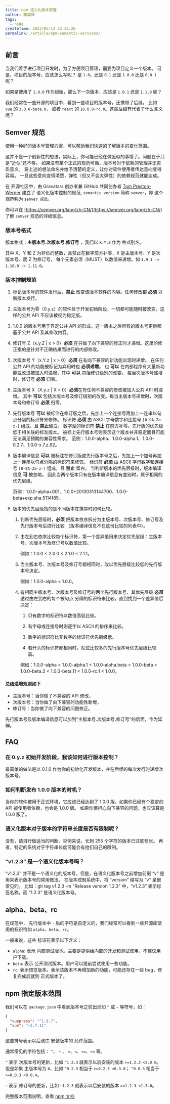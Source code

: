 ```yaml
---
title: npm 语义化版本管理
author: 鹏展博
tags: 
  - node
createTime: 2023/05/13 22:36:26
permalink: /article/npm-semantic-versions/
---
```


## 前言

当我们着手进行项目开发时，为了方便项目管理，需要为项目定义一个版本。
可是，项目的版本号，应该怎么写呢？ 是 `1.0`，还是 `0.1` 还是 `1.0.0` 还是 `0.0.1` 呢？

如果是使用了 `1.0.0` 作为起始，那么下一次版本，应该是 `1.0.1` 还是 `1.1.0` 呢？

我们经常在一些开源的项目中，看到一些项目的版本号，还携带了后缀， 比如 `vue` 的 `3.0.0-beta.0`，
或者 `react` 的 `18.0.0-rc.0`。这些后缀有代表了什么含义呢？

## Semver 规范

使用一种好的版本号管理方案，可以帮助我们快速的了解版本的变化范围。

这并不是一个创新性的想法，实际上，你可能已经在做近似的事情了。问题在于只是“近似”还不够。
如果没有某个正式的规范可循，版本号对于依赖的管理并无实质意义。
将上述的想法命名并给予清楚的定义，让你对软件使用者传达意向变得容易。
一旦这些意向变得清楚，弹性（但又不会太弹性）的依赖规范就能达成。

在 开源社区中，由 Gravatars 创办者兼 GitHub 共同创办者
[Tom Preston-Werner](http://tom.preston-werner.com/) 建立了 语义化版本控制的规范, `semantic version` 简称 `semver`，即 这个规范称为 `semver 规范`。

你可以在 [https://semver.org/lang/zh-CN/](https://semver.org/lang/zh-CN/) 了解 `semver` 规范的详细信息。

### 版本号格式

版本格式：**主版本号.次版本号.修订号** ，我们以 `X.Y.Z` 作为 格式别名。

其中 X、Y 和 Z 为非负的整数，且禁止在数字前方补零，X 是主版本号、Y 是次版本号、而 Z 为修订号，
每个元素必须（MUST）以数值来递增。如 `1.9.1 -> 1.10.0 -> 1.11.0`。

### 版本控制规范

1. 标记版本号的软件发行后，**禁止** 改变该版本软件的内容。任何修改都 **必须** 以新版本发行。

2. 主版本号为零（0.y.z）的软件处于开发初始阶段，一切都可能随时被改变。这样的公共 API 不应该被视为稳定版。

3. 1.0.0 的版本号用于界定公共 API 的形成。这一版本之后所有的版本号更新都基于公共 API 及其修改内容。

4. 修订号 Z（x.y.Z | x > 0）**必须** 在只做了向下兼容的修正时才递增。这里的修正指的是针对不正确结果而进行的内部修改。

5. 次版本号 Y（x.Y.z | x > 0）**必须** 在有向下兼容的新功能出现时递增。
   在任何公共 API 的功能被标记为弃用时也 **必须递增**。
   也 **可以** 在内部程序有大量新功能或改进被加入时递增，其中 **可以** 包括修订级别的改变。
   每当次版本号递增时，修订号 **必须** 归零。

6. 主版本号 X（X.y.z | X > 0）**必须**在有任何不兼容的修改被加入公共 API 时递增。
   其中 **可以** 包括次版本号及修订级别的改变。每当主版本号递增时，次版本号和修订号 **必须** 归零。

7. 先行版本号 **可以** 被标注在修订版之后，先加上一个连接号再加上一连串以句点分隔的标识符来修饰。
   标识符 **必须** 由 ASCII 字母数字和连接号 `[0-9A-Za-z-]` 组成，且 **禁止**留白。
   数字型的标识符 **禁止** 在前方补零。先行版的优先级低于相关联的标准版本。
   被标上先行版本号则表示这个版本并非稳定而且可能无法满足预期的兼容性需求。
   范例：1.0.0-alpha、1.0.0-alpha.1、1.0.0-0.3.7、1.0.0-x.7.z.92。

8. 版本编译信息 **可以** 被标注在修订版或先行版本号之后，先加上一个加号再加上一连串以句点分隔的标识符来修饰。
   标识符 **必须** 由 ASCII 字母数字和连接号 `[0-9A-Za-z-]` 组成，且 **禁止** 留白。
   当判断版本的优先层级时，版本编译信息 **可** 被忽略。
   因此当两个版本只有在版本编译信息有差别时，属于相同的优先层级。

   范例：1.0.0-alpha+001、1.0.0+20130313144700、1.0.0-beta+exp.sha.5114f85。

9. 版本的优先层级指的是不同版本在排序时如何比较。

   1. 判断优先层级时，**必须** 把版本依序拆分为主版本号、次版本号、修订号及先行版本号后进行比较
    （版本编译信息不在这份比较的列表中）。

   2. 由左到右依序比较每个标识符，第一个差异值用来决定优先层级：主版本号、次版本号及修订号以数值比较。

       例如：1.0.0 < 2.0.0 < 2.1.0 < 2.1.1。

   3. 当主版本号、次版本号及修订号都相同时，改以优先层级比较低的先行版本号决定。

       例如：1.0.0-alpha < 1.0.0。

   4. 有相同主版本号、次版本号及修订号的两个先行版本号，其优先层级 **必须** 透过由左到右的每个被句点
      分隔的标识符来比较，直到找到一个差异值后决定：

      1. 只有数字的标识符以数值高低比较。

      2. 有字母或连接号时则逐字以 ASCII 的排序来比较。

      3. 数字的标识符比非数字的标识符优先层级低。

      4. 若开头的标识符都相同时，栏位比较多的先行版本号优先层级比较高。

      例如：1.0.0-alpha < 1.0.0-alpha.1 < 1.0.0-alpha.beta < 1.0.0-beta < 1.0.0-beta.2 < 1.0.0-beta.11 < 1.0.0-rc.1 < 1.0.0。

#### 总结递增规则如下

- 主版本号：当你做了不兼容的 API 修改，
- 次版本号：当你做了向下兼容的功能性新增，
- 修订号：当你做了向下兼容的问题修正。

先行版本号及版本编译信息可以加到“主版本号.次版本号.修订号”的后面，作为延伸。

## FAQ

### 在 0.y.z 初始开发阶段，我该如何进行版本控制？

最简单的做法是以 0.1.0 作为你的初始化开发版本，并在后续的每次发行时递增次版本号。

### 如何判断发布 1.0.0 版本的时机？

当你的软件被用于正式环境，它应该已经达到了 1.0.0 版。如果你已经有个稳定的 API 被使用者依赖，也会是 1.0.0 版。
如果你很担心向下兼容的问题，也应该算是 1.0.0 版了。

### 语义化版本对于版本的字符串长度是否有限制呢？

没有，请自行做适当的判断。举例来说，长到 255 个字符的版本已过度夸张。
再者，特定的系统对于字符串长度可能会有他们自己的限制。

### “v1.2.3” 是一个语义化版本号吗？

“v1.2.3” 并不是一个语义化的版本号。但是，在语义化版本号之前增加前缀 “v” 是用来表示版本号的常用做法。
在版本控制系统中，将 “version” 缩写为 “v” 是很常见的。
比如：git tag v1.2.3 -m "Release version 1.2.3" 中，“v1.2.3” 表示标签名称，而 “1.2.3” 是语义化版本号。

## alpha、beta、rc

在规范中， 先行版本中 `-` 后的字符是自定义的，我们经常可以看到一些开源库使用的标识符如 `alpha`、`beta`、`rc`。

一般来说，这些 标识符表示以下含义：

- `alpha`: 表示 内部测试版本。主要是提供给内部的开发和测试使用，不建议用户下载。
- `beta`: 表示 公开测试版本。用户可以提前尝试使用一些功能。
- `rc`: 表示预览版本。表示该版本不再增加新的功能，可能还存在一些 bug，修复完成后就到 正式版本了。

## npm 指定版本范围

我们可以在 `package.json` 中看到版本号之前出现如 `^` 或 `~` 等符号，如：

```json
{
  "vuepress": "^1.9.7",
  "vue": "~2.7.11"
}
```

这些符号表示以后该库 安装版本的 允许范围。

通常常见的字符包括： `^`、 `~` 、 `>`、`<`、`<=`、`>=` 等。

`^` 表示 次版本号的更新，比如 `^1.2.3` 就表示以后安装的版本 `>=1.2.3 <2.0.0`。
但是如果 主版本号为 `0`，比如 `^0.2.3` 相当于 `>=0.2.3 <0.3.0`； `^0.0.3` 相当于 `>=0.0.3 <0.0.4`。

`~` 表示 修订号的更新，比如 `~1.2.3` 就表示以后安装的版本 `>=1.2.3 <1.3.0`。

完整版本范围说明，查看 [npm 文档](https://docs.npmjs.com/cli/v8/configuring-npm/package-json#dependencies)
